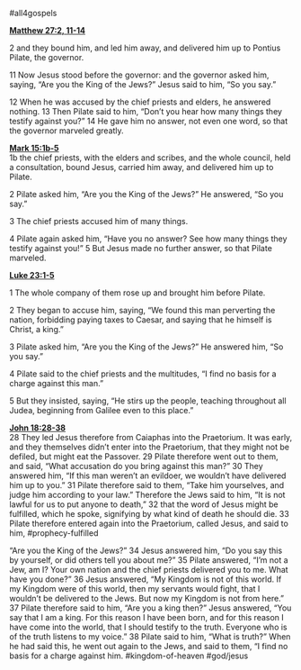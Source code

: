 #all4gospels 

[**Matthew 27:2, 11-14**](http://harmony.bible/small-group-resources/harmony-bible-map/)

2 and they bound him, and led him away, and delivered him up to Pontius Pilate, the governor.

11 Now Jesus stood before the governor: and the governor asked him, saying, “Are you the King of the Jews?” Jesus said to him, “So you say.”

12 When he was accused by the chief priests and elders, he answered nothing. 13 Then Pilate said to him, “Don’t you hear how many things they testify against you?” 14 He gave him no answer, not even one word, so that the governor marveled greatly.

**[Mark 15:1b-5](http://www.blueletterbible.org/search/preSearch.cfm?Criteria=Mark+15.1b+5&t=NIV)**  
1b the chief priests, with the elders and scribes, and the whole council, held a consultation, bound Jesus, carried him away, and delivered him up to Pilate.

2 Pilate asked him, “Are you the King of the Jews?” He answered, “So you say.”

3 The chief priests accused him of many things.

4 Pilate again asked him, “Have you no answer? See how many things they testify against you!” 5 But Jesus made no further answer, so that Pilate marveled.

**[Luke 23:1-5](http://www.blueletterbible.org/search/preSearch.cfm?Criteria=Luke+23.1-5&t=NIV)**

1 The whole company of them rose up and brought him before Pilate.

2 They began to accuse him, saying, “We found this man perverting the nation, forbidding paying taxes to Caesar, and saying that he himself is Christ, a king.”

3 Pilate asked him, “Are you the King of the Jews?” He answered him, “So you say.”

4 Pilate said to the chief priests and the multitudes, “I find no basis for a charge against this man.”

5 But they insisted, saying, “He stirs up the people, teaching throughout all Judea, beginning from Galilee even to this place.”

**[John 18:28-38](http://www.blueletterbible.org/search/preSearch.cfm?Criteria=John+18.28-38&t=NIV)**  
28 They led Jesus therefore from Caiaphas into the Praetorium. It was early, and they themselves didn’t enter into the Praetorium, that they might not be defiled, but might eat the Passover. 29 Pilate therefore went out to them, and said, “What accusation do you bring against this man?” 30 They answered him, “If this man weren’t an evildoer, we wouldn’t have delivered him up to you.” 31 Pilate therefore said to them, “Take him yourselves, and judge him according to your law.” Therefore the Jews said to him, “It is not lawful for us to put anyone to death,” 32 that the word of Jesus might be fulfilled, which he spoke, signifying by what kind of death he should die. 33 Pilate therefore entered again into the Praetorium, called Jesus, and said to him, #prophecy-fulfilled 

“Are you the King of the Jews?” 34 Jesus answered him, “Do you say this by yourself, or did others tell you about me?” 35 Pilate answered, “I’m not a Jew, am I? Your own nation and the chief priests delivered you to me. What have you done?” 36 Jesus answered, “My Kingdom is not of this world. If my Kingdom were of this world, then my servants would fight, that I wouldn’t be delivered to the Jews. But now my Kingdom is not from here.” 37 Pilate therefore said to him, “Are you a king then?” Jesus answered, “You say that I am a king. For this reason I have been born, and for this reason I have come into the world, that I should testify to the truth. Everyone who is of the truth listens to my voice.” 38 Pilate said to him, “What is truth?” When he had said this, he went out again to the Jews, and said to them, “I find no basis for a charge against him. #kingdom-of-heaven #god/jesus 